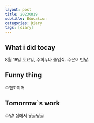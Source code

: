 ```yaml
---
layout: post
title: 20230819
subtitle: Education
categories: Diary
tags: [diary]
---
```


## What i did today
8월 19일 토요일, 주희누나 졸업식. 주은이 만남.

## Funny thing
오펜하이머

## Tomorrow`s work
주말! 집에서 딩굴딩굴
